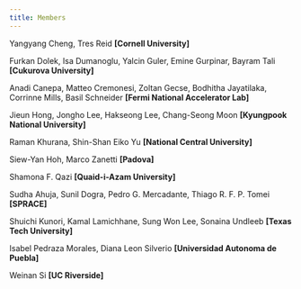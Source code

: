 ```yaml
---
title: Members
---
```

<p>Yangyang Cheng, Tres Reid <strong>[Cornell University]</strong></p>
<p>Furkan Dolek, Isa Dumanoglu, Yalcin Guler, Emine Gurpinar, Bayram Tali <strong>[Cukurova University]</strong></p>
<p>Anadi Canepa, Matteo Cremonesi, Zoltan Gecse, Bodhitha Jayatilaka, Corrinne Mills, Basil Schneider <strong>[Fermi National Accelerator Lab]</strong></p>
<p>Jieun Hong, Jongho Lee, Hakseong Lee, Chang-Seong Moon <strong>[Kyungpook National University]</strong></p>
<p>Raman Khurana, Shin-Shan Eiko Yu  <strong>[National Central University]</strong></p>
<p>Siew-Yan Hoh, Marco Zanetti <strong>[Padova]</strong></p>
<p>Shamona F. Qazi <strong>[Quaid-i-Azam University]</strong></p>
<p>Sudha Ahuja, Sunil Dogra, Pedro G. Mercadante, Thiago R. F. P. Tomei <strong>[SPRACE]</strong></p>
<p>Shuichi Kunori, Kamal Lamichhane, Sung Won Lee, Sonaina Undleeb <strong>[Texas Tech University]</strong></p>
<p>Isabel Pedraza Morales, Diana Leon Silverio <strong>[Universidad Autonoma de Puebla]</strong></p>
<p>Weinan Si <strong>[UC Riverside]</strong></p>
